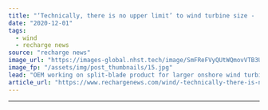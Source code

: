 ```yaml
---
title: "‘Technically, there is no upper limit’ to wind turbine size -  Siemens Gamesa onshore technology head"
date: "2020-12-01"
tags: 
  - wind
  - recharge news
source: "recharge news"
image_url: "https://images-global.nhst.tech/image/SmFReFVyQUtWQmovVTB3UlY5bWFtaTlkcjIxVUhiZWVlOGpOTTJIMnJUMD0=/nhst/binary/300581e8046af4e1e7e0e76a2d7325e7"
image_fp: "/assets/img/post_thumbnails/15.jpg"
lead: "OEM working on split-blade product for larger onshore wind turbines and looking into ways to break down machines for transport, Jorge Magalhães tells Recharge at WindEnergy Hamburg"
article_url: "https://www.rechargenews.com/wind/-technically-there-is-no-upper-limit-to-wind-turbine-size-siemens-gamesa-onshore-technology-head/2-1-922611"
---
```


---
